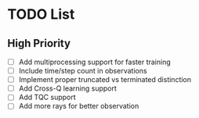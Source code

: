 # TODO List

## High Priority
- [ ] Add multiprocessing support for faster training
- [ ] Include time/step count in observations
- [ ] Implement proper truncated vs terminated distinction
- [ ] Add Cross-Q learning support
- [ ] Add TQC support
- [ ] Add more rays for better observation